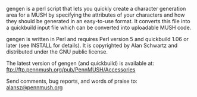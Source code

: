 gengen is a perl script that lets you quickly create a character generation
area for a MUSH by specifying the attributes of your characters and
how they should be generated in an easy-to-use format. It converts
this file into a quickbuild input file which can be converted
into uploadable MUSH code.

gengen is written in Perl and requires Perl version 5 and quickbuild 1.06
or later (see INSTALL for details).  It is copyrighted by Alan Schwartz
and distributed under the GNU public license.

The latest version of gengen (and quickbuild) is available at:
	ftp://ftp.pennmush.org/pub/PennMUSH/Accessories

Send comments, bug reports, and words of praise to:
	alansz@pennmush.org

